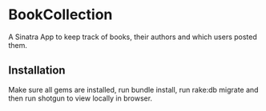 # BookCollection

A Sinatra App to keep track of books, their authors and which users posted them.

## Installation

Make sure all gems are installed, run bundle install, run rake:db migrate and then run shotgun to view locally in browser.
